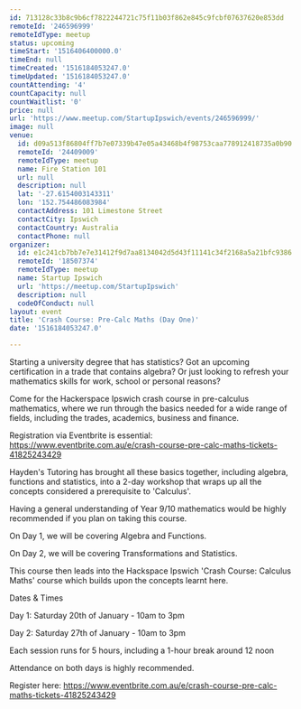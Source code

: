 ```yaml
---
id: 713128c33b8c9b6cf7822244721c75f11b03f862e845c9fcbf07637620e853dd
remoteId: '246596999'
remoteIdType: meetup
status: upcoming
timeStart: '1516406400000.0'
timeEnd: null
timeCreated: '1516184053247.0'
timeUpdated: '1516184053247.0'
countAttending: '4'
countCapacity: null
countWaitlist: '0'
price: null
url: 'https://www.meetup.com/StartupIpswich/events/246596999/'
image: null
venue:
  id: d09a513f86804ff7b7e07339b47e05a43468b4f98753caa778912418735a0b90
  remoteId: '24409009'
  remoteIdType: meetup
  name: Fire Station 101
  url: null
  description: null
  lat: '-27.6154003143311'
  lon: '152.754486083984'
  contactAddress: 101 Limestone Street
  contactCity: Ipswich
  contactCountry: Australia
  contactPhone: null
organizer:
  id: e1c241cb7bb7e7e31412f9d7aa8134042d5d43f11141c34f2168a5a21bfc9386
  remoteId: '18507374'
  remoteIdType: meetup
  name: Startup Ipswich
  url: 'https://meetup.com/StartupIpswich'
  description: null
  codeOfConduct: null
layout: event
title: 'Crash Course: Pre-Calc Maths (Day One)'
date: '1516184053247.0'

---
```

<p>Starting a university degree that has statistics? Got an upcoming certification in a trade that contains algebra? Or just looking to refresh your mathematics skills for work, school or personal reasons?</p> <p>Come for the Hackerspace Ipswich crash course in pre-calculus mathematics, where we run through the basics needed for a wide range of fields, including the trades, academics, business and finance.</p> <p>Registration via Eventbrite is essential: <a href="https://www.eventbrite.com.au/e/crash-course-pre-calc-maths-tickets-41825243429" class="linkified">https://www.eventbrite.com.au/e/crash-course-pre-calc-maths-tickets-41825243429</a></p> <p>Hayden's Tutoring has brought all these basics together, including algebra, functions and statistics, into a 2-day workshop that wraps up all the concepts considered a prerequisite to 'Calculus'.</p> <p>Having a general understanding of Year 9/10 mathematics would be highly recommended if you plan on taking this course.</p> <p>On Day 1, we will be covering Algebra and Functions.</p> <p>On Day 2, we will be covering Transformations and Statistics.</p> <p>This course then leads into the Hackspace Ipswich 'Crash Course: Calculus Maths' course which builds upon the concepts learnt here.</p> <p>Dates &amp; Times</p> <p>Day 1: Saturday 20th of January - 10am to 3pm</p> <p>Day 2: Saturday 27th of January - 10am to 3pm</p> <p>Each session runs for 5 hours, including a 1-hour break around 12 noon</p> <p>Attendance on both days is highly recommended.</p> <p>Register here: <a href="https://www.eventbrite.com.au/e/crash-course-pre-calc-maths-tickets-41825243429" class="linkified">https://www.eventbrite.com.au/e/crash-course-pre-calc-maths-tickets-41825243429</a></p> 

